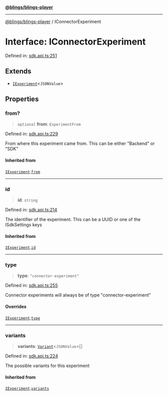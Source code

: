 [**@blings/blings-player**](../README.md)

***

[@blings/blings-player](../globals.md) / IConnectorExperiment

# Interface: IConnectorExperiment

Defined in: [sdk.api.ts:251](https://bitbucket.org/blingsio/player/src/e9d4e5a1bf54c48bcb6663f1308cce3af89efa76/src/SDK/sdk.api.ts#lines-251)

## Extends

- [`IExperiment`](IExperiment.md)\<`JSONValue`\>

## Properties

### from?

> `optional` **from**: `ExperimentFrom`

Defined in: [sdk.api.ts:229](https://bitbucket.org/blingsio/player/src/e9d4e5a1bf54c48bcb6663f1308cce3af89efa76/src/SDK/sdk.api.ts#lines-229)

From where this experiment came from. This can be either "Backend" or "SDK"

#### Inherited from

[`IExperiment`](IExperiment.md).[`from`](IExperiment.md#from)

***

### id

> **id**: `string`

Defined in: [sdk.api.ts:214](https://bitbucket.org/blingsio/player/src/e9d4e5a1bf54c48bcb6663f1308cce3af89efa76/src/SDK/sdk.api.ts#lines-214)

The identifier of the experiment. This can be a UUID or one of the ISdkSettings keys

#### Inherited from

[`IExperiment`](IExperiment.md).[`id`](IExperiment.md#id)

***

### type

> **type**: `"connector-experiment"`

Defined in: [sdk.api.ts:255](https://bitbucket.org/blingsio/player/src/e9d4e5a1bf54c48bcb6663f1308cce3af89efa76/src/SDK/sdk.api.ts#lines-255)

Connector experiments will always be of type "connector-experiment"

#### Overrides

[`IExperiment`](IExperiment.md).[`type`](IExperiment.md#type)

***

### variants

> **variants**: [`Variant`](Variant.md)\<`JSONValue`\>[]

Defined in: [sdk.api.ts:224](https://bitbucket.org/blingsio/player/src/e9d4e5a1bf54c48bcb6663f1308cce3af89efa76/src/SDK/sdk.api.ts#lines-224)

The possible variants for this experiment

#### Inherited from

[`IExperiment`](IExperiment.md).[`variants`](IExperiment.md#variants)

